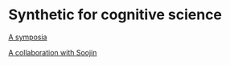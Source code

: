 # Synthetic for cognitive science

[A symposia](http://www.visionsciences.org/2017-1-symposia/)

[A collaboration with Soojin]()